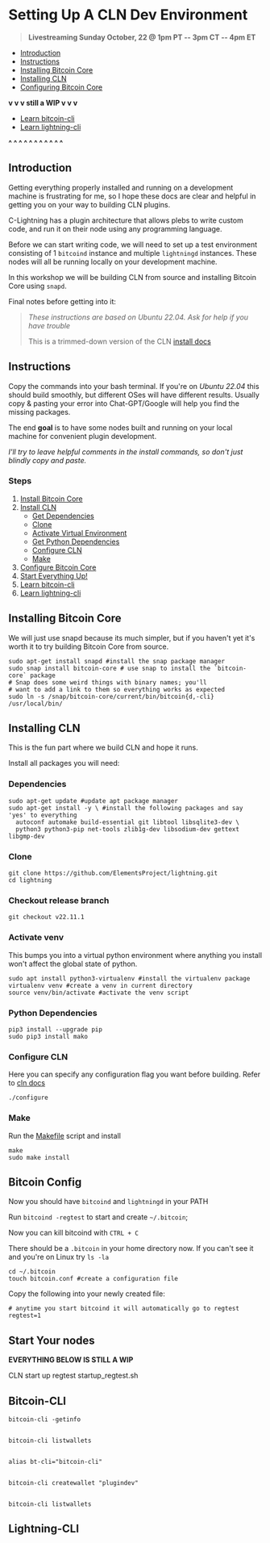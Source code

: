 # Setting Up A CLN Dev Environment

> **Livestreaming Sunday October, 22 @ 1pm PT -- 3pm CT -- 4pm ET**

- [Introduction](#introduction)
- [Instructions](#instructions)
- [Installing Bitcoin Core](#installing-bitcoin-core)
- [Installing CLN](#installing-cln)
- [Configuring Bitcoin Core](#bitcoin-config)

**v v v still a WIP v v v**
- [Learn bitcoin-cli](#bitcoin-cli)
- [Learn lightning-cli](#lightning-cli)

**^ ^ ^ ^ ^ ^ ^ ^ ^ ^ ^**

## Introduction

Getting everything properly installed and running on a development machine is frustrating for me, so I hope these docs are clear and helpful in getting you on your way to building CLN plugins.

C-Lightning has a plugin architecture that allows plebs to write custom code, and run it on their node using any programming language.

Before we can start writing code, we will need to set up a test environment consisting of 1 `bitcoind` instance and multiple `lightningd` instances. These nodes will all be running locally on your development machine.

In this workshop we will be building CLN from source and installing Bitcoin Core using `snapd`.

Final notes before getting into it:

> _These instructions are based on Ubuntu 22.04. Ask for help if you have trouble_
>
> This is a trimmed-down version of the CLN [install docs](https://github.com/ElementsProject/lightning/blob/master/doc/getting-started/getting-started/installation.md)

## Instructions

Copy the commands into your bash terminal. If you're on *Ubuntu 22.04* this should build smoothly, but different OSes will have different results. Usually copy & pasting your error into Chat-GPT/Google will help you find the missing packages.

The end **goal** is to have some nodes built and running on your local machine for convenient plugin development.

*I'll try to leave helpful comments in the install commands, so don't just blindly copy and paste.*

### Steps

1. [Install Bitcoin Core](#installing-bitcoin-core)
2. [Install CLN](#installing-cln)
   - [Get Dependencies](#dependencies)
   - [Clone](#clone)
   - [Activate Virtual Environment](#activate-venv)
   - [Get Python Dependencies](#python-dependencies)
   - [Configure CLN](#configure-cln)
   - [Make](#make)
4. [Configure Bitcoin Core](#bitcoin-config)
5. [Start Everything Up!](#start-your-nodes)
6. [Learn bitcoin-cli](#bitcoin-cli)
7. [Learn lightning-cli](#lightning-cli)

## Installing Bitcoin Core

We will just use snapd because its much simpler, but if you haven't yet it's worth it to try building Bitcoin Core from source.

```
sudo apt-get install snapd #install the snap package manager
sudo snap install bitcoin-core # use snap to install the `bitcoin-core` package
# Snap does some weird things with binary names; you'll
# want to add a link to them so everything works as expected
sudo ln -s /snap/bitcoin-core/current/bin/bitcoin{d,-cli} /usr/local/bin/
```

## Installing CLN

This is the fun part where we build CLN and hope it runs.

Install all packages you will need:

### Dependencies

```
sudo apt-get update #update apt package manager
sudo apt-get install -y \ #install the following packages and say 'yes' to everything
  autoconf automake build-essential git libtool libsqlite3-dev \
  python3 python3-pip net-tools zlib1g-dev libsodium-dev gettext libgmp-dev
```

### Clone

```
git clone https://github.com/ElementsProject/lightning.git
cd lightning
```

### Checkout release branch

```
git checkout v22.11.1
```

### Activate venv

This bumps you into a virtual python environment where anything you install won't affect the global state of python.

```
sudo apt install python3-virtualenv #install the virtualenv package
virtualenv venv #create a venv in current directory
source venv/bin/activate #activate the venv script
```

### Python Dependencies

```
pip3 install --upgrade pip
sudo pip3 install mako
```

### Configure CLN

Here you can specify any configuration flag you want before building. Refer to [cln docs](https://docs.corelightning.org/docs/configuration)

```
./configure
```

### Make

Run the [Makefile](https://github.com/ElementsProject/lightning/blob/master/Makefile) script and install

```
make
sudo make install
```

## Bitcoin Config

Now you should have `bitcoind` and `lightningd` in your PATH

Run `bitcoind -regtest` to start and create `~/.bitcoin`;

Now you can kill bitcoind with `CTRL + C`

There should be a `.bitcoin` in your home directory now. If you can't see it and you're on Linux try `ls -la`

```
cd ~/.bitcoin
touch bitcoin.conf #create a configuration file
```

Copy the following into your newly created file:

```
# anytime you start bitcoind it will automatically go to regtest
regtest=1
```
## Start Your nodes

**EVERYTHING BELOW IS STILL A WIP**

CLN start up regtest
startup_regtest.sh

## Bitcoin-CLI

`bitcoin-cli -getinfo`

```

bitcoin-cli listwallets

```

```

alias bt-cli="bitcoin-cli"

```

```

bitcoin-cli createwallet "plugindev"

```

```

bitcoin-cli listwallets

```

## Lightning-CLI


